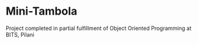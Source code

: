 # Mini-Tambola
Project completed in partial fulfillment of Object Oriented Programming at BITS, Pilani
